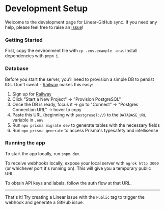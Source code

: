 # Development Setup

Welcome to the development page for Linear-GitHub sync. If you need any help, please feel free to raise an [issue](https://github.com/calcom/linear-to-github/issues/new)!

### Getting Started

First, copy the environment file with `cp .env.example .env`. Install dependencies with `pnpm i`.

### Database

Before you start the server, you'll need to provision a simple DB to persist IDs. Don't sweat - [Railway](https://docs.railway.app/databases/postgresql) makes this easy:

1. Sign up for [Railway](https://railway.app/)
2. Click "Start a New Project" → "Provision PostgreSQL"
3. Once the DB is ready, focus it → go to "Connect" → "Postgres Connection URL" → hover to copy
4. Paste this URL (beginning with `postgresql://`) to the `DATABASE_URL` variable in `.env`
5. Run `npx prisma migrate dev` to generate tables with the necessary fields
6. Run `npx prisma generate` to access Prisma's typesafety and intellisense

### Running the app

To start the app locally, run `pnpm dev`.

To receive webhooks locally, expose your local server with `ngrok http 3000` (or whichever port it's running on). This will give you a temporary public URL.

To obtain API keys and labels, follow the auth flow at that URL.

---

That's it! Try creating a Linear issue with the `Public` tag to trigger the webhook and generate a GitHub issue.
